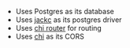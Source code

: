 
- Uses Postgres as its database
- Uses [jackc](github.com/jackc/pgx/v4) as its postgres driver
- Uses  [chi router](https://github.com/go-chi/chi/v5) for routing
- Uses [chi](github.com/go-chi/cors) as its CORS